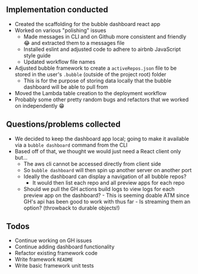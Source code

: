 ## Implementation conducted 
- Created the scaffolding for the bubble dashboard react app
- Worked on various "polishing" issues
  - Made messages in CLI and on Github more consistent and friendly :joy: and extracted them to a messages file
  - Installed eslint and adjusted code to adhere to airbnb JavaScript style guide
  - Updated workflow file names
- Adjusted bubble framework to create a `activeRepos.json` file to be stored in the user's `.bubble` (outside of the project root) folder
    - This is for the purpose of storing data locally that the bubble dashboard will be able to pull from 
- Moved the Lambda table creation to the deployment workflow
- Probably some other pretty random bugs and refactors that we worked on independently :grin:

##  Questions/problems collected
- We decided to keep the dashboard app local; going to make it available via a `bubble dashboard` command from the CLI
- Based off of that, we thought we would just need a React client only but...
	- The aws cli cannot be accessed directly from client side
	- So `bubble dashboard` will then spin up another server on another port
	- Ideally the dashboard can display a navigation of all bubble repos?
		- It would then list each repo and all preview apps for each repo
  - Should we pull the GH actions build logs to view logs for each preview app on the dashboard?
		- This is seeming doable ATM since GH's api has been good to work with thus far
		- Is streaming them an option? (throwback to durable objects!)

## Todos
- Continue working on GH issues
- Continue adding dashboard functionality
- Refactor existing framework code
- Write framework `README`
- Write basic framework unit tests
